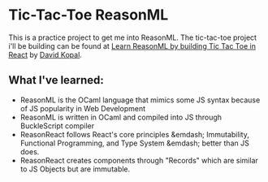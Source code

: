 # Tic-Tac-Toe ReasonML

This is a practice project to get me into ReasonML. The tic-tac-toe project i'll be building can be found at [Learn ReasonML by building Tic Tac Toe in React](https://medium.freecodecamp.org/learn-reasonml-by-building-tic-tac-toe-in-react-334203dd513c) by [David Kopal](https://medium.freecodecamp.org/@codinglawyer). 

## What I've learned:
- ReasonML is the OCaml language that mimics some JS syntax because of JS popularity in Web Development
- ReasonML is written in OCaml and compiled into JS through BuckleScript compiler
- ReasonReact follows React's core principles &emdash; Immutability, Functional Programming, and Type System &emdash; better than JS does.
- ReasonReact creates components through "Records" which are similar to JS Objects but are immutable.
